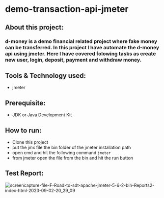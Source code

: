 # demo-transaction-api-jmeter

## About this project:
### d-money is a demo financial related project where fake money can be transferred. In this project I have automate the d-money api using jmeter. Here I have covered folowing tasks as create new user, login, deposit, payment and withdraw money.


## Tools & Technology used:
- jmeter

## Prerequisite:
- JDK or Java Development Kit

## How to run:
- Clone this project
- put the jmx file the bin folder of the jmeter installation path
- open cmd and hit the following command ```jmeter```
- from jmeter open the file from the bin and hit the run button

## Test Report:
 ![screencapture-file-F-Road-to-sdt-apache-jmeter-5-6-2-bin-Reports2-index-html-2023-09-02-20_29_09](https://github.com/fahmidasultana14/demo-transaction-api-jmete/assets/101444545/10e0127e-fcf6-4328-9c16-2cbe7cd24fff)
